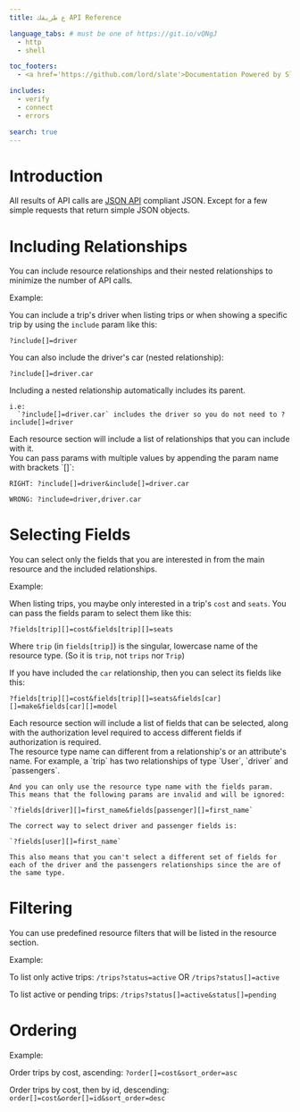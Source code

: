 ```yaml
---
title: ع طريقك API Reference

language_tabs: # must be one of https://git.io/vQNgJ
  - http
  - shell

toc_footers:
  - <a href='https://github.com/lord/slate'>Documentation Powered by Slate</a>

includes:
  - verify
  - connect
  - errors

search: true
---
```


# Introduction

All results of API calls are <a href='http://jsonapi.org/format'>JSON API</a> compliant JSON. Except for a few simple requests that return simple JSON objects.

# Including Relationships

You can include resource relationships and their nested relationships to minimize the number of API calls.

Example:

  You can include a trip's driver when listing trips or when showing a specific trip by
  using the `include` param like this:

  `?include[]=driver`

  You can also include the driver's car (nested relationship):

  `?include[]=driver.car`

  <aside class="success">
    Including a nested relationship automatically includes its parent.

    i.e:
      `?include[]=driver.car` includes the driver so you do not need to ?include[]=driver
  </aside>

  <aside class="success">
    Each resource section will include a list of relationships that you can include with it.
  </aside>

  <aside class="warning">
    You can pass params with multiple values by appending the param name with brackets `[]`:

    RIGHT: ?include[]=driver&include[]=driver.car

    WRONG: ?include=driver,driver.car
  </aside>

# Selecting Fields

You can select only the fields that you are interested in from the main resource and the included relationships.

  Example:

  When listing trips, you maybe only interested in a trip's `cost` and `seats`. You can pass the fields param to
  select them like this:

  `?fields[trip][]=cost&fields[trip][]=seats`

  Where `trip` (in `fields[trip]`) is the singular, lowercase name of the resource type. (So it is `trip`, not `trips` nor `Trip`)

  If you have included the `car` relationship, then you can select its fields like this:

  `?fields[trip][]=cost&fields[trip][]=seats&fields[car][]=make&fields[car][]=model`

  <aside class="success">
    Each resource section will include a list of fields that can be selected, along with the authorization level required to access different fields if authorization is required.
  </aside>

  <aside class="warning">
    The resource type name can different from a relationship's or an attribute's name. For example, a `trip` has two relationships of type `User`, `driver` and `passengers`.

    And you can only use the resource type name with the fields param. This means that the following params are invalid and will be ignored:

    `?fields[driver][]=first_name&fields[passenger][]=first_name`

    The correct way to select driver and passenger fields is:

    `?fields[user][]=first_name`

    This also means that you can't select a different set of fields for each of the driver and the passengers relationships since the are of the same type.
  </aside>

# Filtering

You can use predefined resource filters that will be listed in the resource section.

Example:

  To list only active trips: `/trips?status=active` OR `/trips?status[]=active`

  To list active or pending trips: `/trips?status[]=active&status[]=pending`

# Ordering

Example:

Order trips by cost, ascending: `?order[]=cost&sort_order=asc`

Order trips by cost, then by id, descending: `order[]=cost&order[]=id&sort_order=desc`
